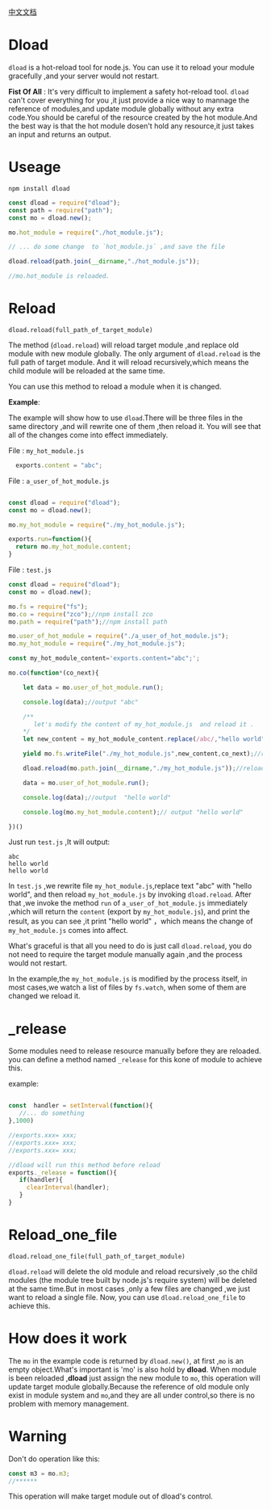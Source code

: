 
[中文文档](https://github.com/yyrdl/dload/blob/master/readme_ch.md)
# Dload

`dload` is a hot-reload tool for node.js. You can use it to reload your module gracefully ,and your server would not restart.


__Fist Of All__ : It's very difficult to implement a safety hot-reload tool. `dload` can't cover  everything for you ,it just provide
a nice way to mannage the reference of  modules,and update module globally without any extra code.You should be careful of the resource
created by the hot module.And the best way is that the hot module dosen't hold any resource,it just takes an input and returns an output.



# Useage

`npm install dload`

```js
const dload = require("dload");
const path = require("path");
const mo = dload.new();

mo.hot_module = require("./hot_module.js");

// ... do some change  to `hot_module.js` ,and save the file

dload.reload(path.join(__dirname,"./hot_module.js"));

//mo.hot_module is reloaded.

```

# Reload

`dload.reload(full_path_of_target_module)`

The method (`dload.reload`) will reload target module ,and replace old module with new module globally. The only argument of `dload.reload`
is the full path of target module. And it will reload  recursively,which means the child module will be reloaded at the same time.

You can use this method to reload a module when it is changed.

__Example__:

The example will show how to use `dload`.There will be three files in the same directory ,and  will rewrite one of them ,then reload it. You will
 see that all of the changes come into effect immediately.

File : `my_hot_module.js`

```js
  exports.content = "abc";
```

File : `a_user_of_hot_module.js`

```js

const dload = require("dload");
const mo = dload.new();

mo.my_hot_module = require("./my_hot_module.js");

exports.run=function(){
  return mo.my_hot_module.content;
}
```

File : `test.js`

```js
const dload = require("dload");
const mo = dload.new();

mo.fs = require("fs");
mo.co = require("zco");//npm install zco
mo.path = require("path");//npm install path

mo.user_of_hot_module = require("./a_user_of_hot_module.js");
mo.my_hot_module = require("./my_hot_module.js");

const my_hot_module_content='exports.content="abc";';

mo.co(function*(co_next){

    let data = mo.user_of_hot_module.run();

    console.log(data);//output "abc"

    /**
       let's modify the content of my_hot_module.js  and reload it .
    */
    let new_content = my_hot_module_content.replace(/abc/,"hello world");//replace `abc` to `hello world`

    yield mo.fs.writeFile("./my_hot_module.js",new_content,co_next);//rewrite file `my_hot_module.js`

    dload.reload(mo.path.join(__dirname,"./my_hot_module.js"));//reload file `my_hot_module.js`

    data = mo.user_of_hot_module.run();

    console.log(data);//output  "hello world"

    console.log(mo.my_hot_module.content);// output "hello world"

})()

```

Just run `test.js` ,It will output:
```
abc
hello world
hello world
```

In `test.js` ,we rewrite file `my_hot_module.js`,replace  text "abc"  with "hello world", and then  reload `my_hot_module.js` by invoking `dload.reload`.
After that ,we invoke the method `run` of `a_user_of_hot_module.js` immediately ,which will return the `content` (export by `my_hot_module.js`), and print
the result, as you can see ,it print "hello world" ，which means the change of `my_hot_module.js`  comes into affect.

What's graceful is that all you need to do is just call `dload.reload`, you do not need to require the target module manually again ,and the process would
not restart.

In the example,the `my_hot_module.js` is modified by the process itself, in most cases,we watch a list of files by `fs.watch`, when some of them are changed
we reload it.


# _release

Some modules need to release resource manually before they are reloaded. you can define a method named `_release` for this kone of  module to achieve this.



example:

```js

const  handler = setInterval(function(){
   //... do something
},1000)

//exports.xxx= xxx;
//exports.xxx= xxx;
//exports.xxx= xxx;

//dload will run this method before reload
exports._release = function(){
   if(handler){
     clearInterval(handler);
   }
}
```

# Reload_one_file

`dload.reload_one_file(full_path_of_target_module)`

`dload.reload` will delete the old module and reload recursively ,so the child modules (the module tree built by node.js's require system)
will be deleted at the same time.But in most cases ,only a few files are changed ,we just want to reload a single file. Now, you can use
`dload.reload_one_file` to achieve this.



# How does it work

The `mo` in the example code is returned by `dload.new()`, at first ,`mo` is an empty object.What's important is
'mo' is also hold by __dload__. When module is been reloaded ,__dload__ just assign the new module to `mo`, this operation will
update target module globally.Because the reference of old module only exist in module system and `mo`,and they are all
under control,so there is no problem with memory management.


# Warning

Don't do operation like this:

```js
const m3 = mo.m3;
//******
```
This operation will make target module out of dload's control.



